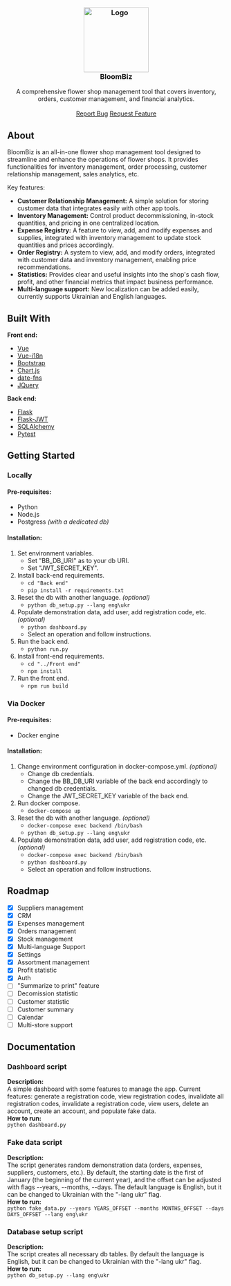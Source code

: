 
<h3 align="center">
  <img src="https://github.com/user-attachments/assets/34edd6de-68f4-481b-bfa6-f97441c9857b" alt="Logo" width="150" height="150">
  <br>
  BloomBiz
</h3>
<p align="center">A comprehensive flower shop management tool that covers inventory, orders, customer management, and financial analytics.
<br/>
<br/>
<a href="https://github.com/RomanLytvynUA/BloomBiz/issues/new?assignees=RomanLytvynUA&labels=bug&projects=&template=raise-a-defect.md">Report Bug</a>
<a href="https://github.com/RomanLytvynUA/BloomBiz/issues/new?assignees=RomanLytvynUA&labels=enhancement&projects=&template=feature_request.md">Request Feature</a>
</p>
</div>

 ## About

BloomBiz is an all-in-one flower shop management tool designed to streamline and enhance the operations of flower shops. It provides functionalities for inventory management, order processing, customer relationship management, sales analytics, etc.

Key features:

- **Customer Relationship Management:** A simple solution for storing customer data that integrates easily with other app tools.
- **Inventory Management:** Control product decommissioning, in-stock quantities, and pricing in one centralized location.
- **Expense Registry:** A feature to view, add, and modify expenses and supplies, integrated with inventory management to update stock quantities and prices accordingly.
- **Order Registry:** A system to view, add, and modify orders, integrated with customer data and inventory management, enabling price recommendations.
- **Statistics:** Provides clear and useful insights into the shop's cash flow, profit, and other financial metrics that impact business performance.
- **Multi-language support:** New localization can be added easily, currently supports Ukrainian and English languages.

 ## Built With

**Front end:**
  - [Vue](https://vuejs.org)
  - [Vue-i18n](https://vue-i18n.intlify.dev/)
  - [Bootstrap](https://getbootstrap.com)
  - [Chart.js](https://www.chartjs.org)
  - [date-fns](https://date-fns.org)
  - [JQuery](https://jquery.com)

**Back end:**
  - [Flask](https://flask.palletsprojects.com)
  - [Flask-JWT](https://flask-jwt-extended.readthedocs.io)
  - [SQLAlchemy](https://www.sqlalchemy.org)
  - [Pytest](https://pytest.org)
  
 ## Getting Started
 ### Locally
 #### Pre-requisites:
   - Python
   - Node.js
   - Postgress *(with a dedicated db)*
 #### Installation:
  1. Set environment variables.
      - Set "BB_DB_URI" as to your db URI.
      - Set "JWT_SECRET_KEY".
  2. Install back-end requirements.
       - ```cd "Back end"```
       - ```pip install -r requirements.txt```
  3. Reset the db with another language. *(optional)*
       - ```python db_setup.py --lang eng\ukr```
  4. Populate demonstration data, add user, add registration code, etc. *(optional)*
       - ```python dashboard.py```
       - Select an operation and follow instructions. 
  5. Run the back end.
       - ```python run.py```
  6. Install front-end requirements.
       - ```cd "../Front end"```
       - ```npm install```
  7. Run the front end.
       - ```npm run build```
 ### Via Docker
 #### Pre-requisites:
   - Docker engine
 #### Installation:
  1. Change environment configuration in docker-compose.yml. *(optional)*
      - Change db credentials.
      - Change the BB_DB_URI variable of the back end accordingly to changed db credentials.
      - Change the JWT_SECRET_KEY variable of the back end.
  2. Run docker compose.
       - ```docker-compose up```
  4. Reset the db with another language. *(optional)*
       - ```docker-compose exec backend /bin/bash```
       - ```python db_setup.py --lang eng\ukr```
  5. Populate demonstration data, add user, add registration code, etc. *(optional)*
       - ```docker-compose exec backend /bin/bash```
       - ```python dashboard.py```
       - Select an operation and follow instructions.

## Roadmap
- [x] Suppliers management
- [x] CRM
- [x] Expenses management
- [x] Orders management
- [x] Stock management
- [x] Multi-language Support
- [x] Settings
- [x] Assortment management
- [x] Profit statistic
- [x] Auth
- [ ] "Summarize to print" feature
- [ ] Decomission statistic
- [ ] Customer statistic
- [ ] Customer summary
- [ ] Calendar
- [ ] Multi-store support

## Documentation

### Dashboard script
**Description:**<br>
A simple dashboard with some features to manage the app. Current features: generate a registration code, view registration codes, invalidate all registration codes, invalidate a registration code, view users, delete an account, create an account, and populate fake data.
<br>**How to run:**<br>
```python dashboard.py```

### Fake data script
**Description:**<br>
The script generates random demonstration data (orders, expenses, suppliers, customers, etc.). By default, the starting date is the first of January (the beginning of the current year), and the offset can be adjusted with flags --years, --months, --days.
The default language is English, but it can be changed to Ukrainian with the "-lang ukr" flag.
<br>**How to run:**<br>
```python fake_data.py --years YEARS_OFFSET --months MONTHS_OFFSET --days DAYS_OFFSET --lang eng\ukr```

### Database setup script
**Description:**<br>
The script creates all necessary db tables. By default the language is English, but it can be changed to Ukrainian with the "-lang ukr" flag.
<br>**How to run:**<br>
```python db_setup.py --lang eng\ukr```




